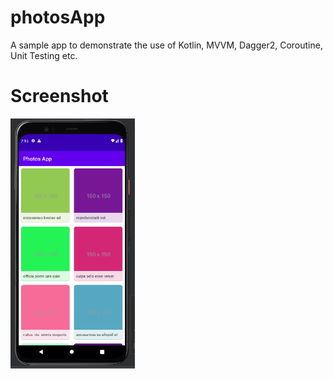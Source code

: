 # photosApp

A sample app to demonstrate the use of Kotlin, MVVM, Dagger2, Coroutine, Unit Testing etc.


# Screenshot

<img src="/ss/ss1.png" height="400px"/>